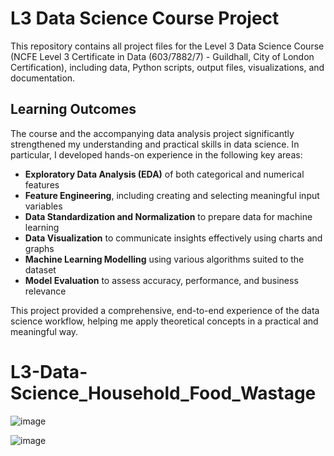 # L3 Data Science Course Project

This repository contains all project files for the Level 3 Data Science Course (NCFE Level 3 Certificate in Data (603/7882/7) - Guildhall, City of London Certification), including data, Python scripts, output files, visualizations, and documentation.

## Learning Outcomes

The course and the accompanying data analysis project significantly strengthened my understanding and practical skills in data science. In particular, I developed hands-on experience in the following key areas:

- **Exploratory Data Analysis (EDA)** of both categorical and numerical features  
- **Feature Engineering**, including creating and selecting meaningful input variables  
- **Data Standardization and Normalization** to prepare data for machine learning  
- **Data Visualization** to communicate insights effectively using charts and graphs  
- **Machine Learning Modelling** using various algorithms suited to the dataset  
- **Model Evaluation** to assess accuracy, performance, and business relevance  

This project provided a comprehensive, end-to-end experience of the data science workflow, helping me apply theoretical concepts in a practical and meaningful way.

# L3-Data-Science_Household_Food_Wastage
![image](https://github.com/user-attachments/assets/4a8b800e-9035-48a3-a0a1-8dea17bacd15)

![image](https://github.com/user-attachments/assets/12507b64-9701-46c8-a153-b24cdd0c5438)



